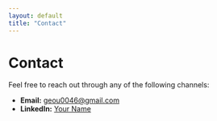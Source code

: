 ```yaml
---
layout: default
title: "Contact"
---
```


# Contact

Feel free to reach out through any of the following channels:

- **Email:** geou0046@gmail.com
- **LinkedIn:** [Your Name](https://linkedin.com/in/ge-ou)

